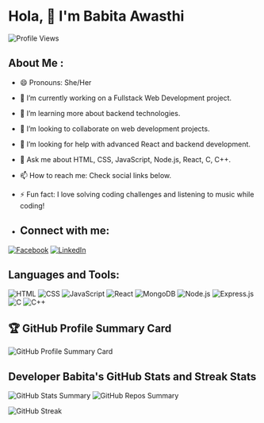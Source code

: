 # Hola, 👋 I'm Babita Awasthi

![Profile Views](https://komarev.com/ghpvc/?username=Babita00&color=blue)

## About Me :

- 😄 Pronouns: She/Her
- 🔭 I’m currently working on a Fullstack Web Development project.
- 🌱 I’m learning more about backend technologies.
- 👯 I’m looking to collaborate on web development projects.
- 🤔 I’m looking for help with advanced React and backend development.
- 💬 Ask me about HTML, CSS, JavaScript, Node.js, React, C, C++.
- 📫 How to reach me: Check social links below.
- ⚡ Fun fact: I love solving coding challenges and listening to music while coding!



- ## Connect with me:
[![Facebook](https://img.shields.io/badge/Facebook-1877F2?style=for-the-badge&logo=facebook&logoColor=white)](https://www.facebook.com/imbabitaawasthi)
[![LinkedIn](https://img.shields.io/badge/LinkedIn-0A66C2?style=for-the-badge&logo=linkedin&logoColor=white)](https://www.linkedin.com/in/babita-awasthi-4aa3b5304/)

## Languages and Tools:
![HTML](https://img.shields.io/badge/HTML-E34F26?style=for-the-badge&logo=html5&logoColor=white)
![CSS](https://img.shields.io/badge/CSS-1572B6?style=for-the-badge&logo=css3&logoColor=white)
![JavaScript](https://img.shields.io/badge/JavaScript-F7DF1E?style=for-the-badge&logo=javascript&logoColor=black)
![React](https://img.shields.io/badge/React-61DAFB?style=for-the-badge&logo=react&logoColor=white)
![MongoDB](https://img.shields.io/badge/MongoDB-47A248?style=for-the-badge&logo=mongodb&logoColor=white)
![Node.js](https://img.shields.io/badge/Node.js-43853D?style=for-the-badge&logo=node.js&logoColor=white)
![Express.js](https://img.shields.io/badge/Express.js-000000?style=for-the-badge&logo=express&logoColor=white)
![C](https://img.shields.io/badge/C-A8B9CC?style=for-the-badge&logo=c&logoColor=white)
![C++](https://img.shields.io/badge/C++-00599C?style=for-the-badge&logo=c%2B%2B&logoColor=white)


## 🏆 GitHub Profile Summary Card
![GitHub Profile Summary Card](https://github-profile-summary-cards.vercel.app/api/cards/profile-details?username=Babita00&theme=default)


## Developer Babita's GitHub Stats and Streak Stats

![GitHub Stats Summary](https://github-profile-summary-cards.vercel.app/api/cards/stats?username=Babita00&theme=default)
![GitHub Repos Summary](https://github-profile-summary-cards.vercel.app/api/cards/repos-per-language?username=Babita00&theme=default)


![GitHub Streak](https://github-readme-streak-stats.herokuapp.com/?user=Babita00&theme=default)



<!---
Babita00/Babita00 is a ✨ special ✨ repository because its `README.md` (this file) appears on your GitHub profile.
You can click the Preview link to take a look at your changes.
--->
